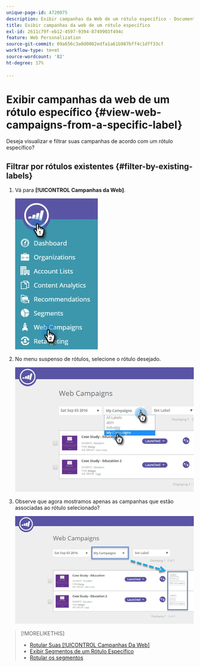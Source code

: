 ```yaml
---
unique-page-id: 4720075
description: Exibir campanhas da Web de um rótulo específico - Documentação do Marketo - Documentação do produto
title: Exibir campanhas da web de um rótulo específico
exl-id: 2611c79f-eb12-4597-9394-8749903f494c
feature: Web Personalization
source-git-commit: 09a656c3a0d0002edfa1a61b987bff4c1dff33cf
workflow-type: tm+mt
source-wordcount: '82'
ht-degree: 17%

---
```


# Exibir campanhas da web de um rótulo específico {#view-web-campaigns-from-a-specific-label}

Deseja visualizar e filtrar suas campanhas de acordo com um rótulo específico?

## Filtrar por rótulos existentes {#filter-by-existing-labels}

1. Vá para **[!UICONTROL Campanhas da Web]**.

   ![](assets/web-campaigns-hand-4.jpg)

1. No menu suspenso de rótulos, selecione o rótulo desejado.

   ![](assets/web-campaigns-my-campaigns-dropdown-1.jpg)

1. Observe que agora mostramos apenas as campanhas que estão associadas ao rótulo selecionado?

   ![](assets/web-campaigns-label-showing-1.jpg)

>[!MORELIKETHIS]
>
>* [Rotular Suas [!UICONTROL Campanhas Da Web]](/help/marketo/product-docs/web-personalization/working-with-web-campaigns/label-your-web-campaigns.md)
>* [Exibir Segmentos de um Rótulo Específico](/help/marketo/product-docs/web-personalization/using-web-segments/view-segments-from-a-specific-label.md)
>* [Rotular os segmentos](/help/marketo/product-docs/web-personalization/using-web-segments/label-your-segment.md)
